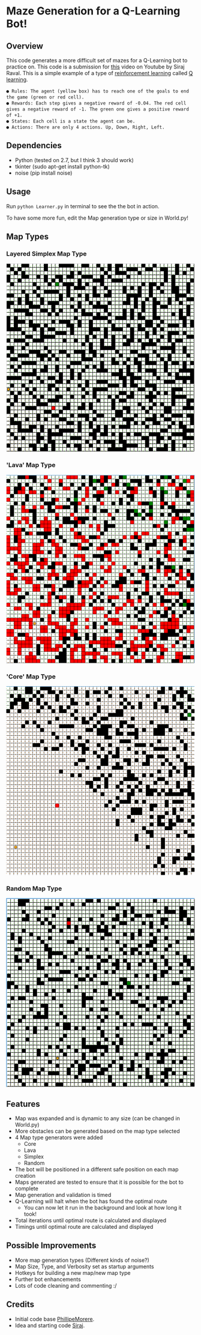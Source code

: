 # Maze Generation for a Q-Learning Bot!

## Overview
This code generates a more difficult set of mazes for a Q-Learning bot to practice on. 
This code is a submission for [this](https://youtu.be/A5eihauRQvo) video on Youtube by Siraj Raval. 
This is a simple example of a type of [reinforcement learning](https://en.wikipedia.org/wiki/Reinforcement_learning) called [Q learning](https://en.wikipedia.org/wiki/Q-learning). 

	● Rules: The agent (yellow box) has to reach one of the goals to end the game (green or red cell).
	● Rewards: Each step gives a negative reward of -0.04. The red cell gives a negative reward of -1. The green one gives a positive reward of +1.
	● States: Each cell is a state the agent can be.
	● Actions: There are only 4 actions. Up, Down, Right, Left.

## Dependencies
 - Python (tested on 2.7, but I think 3 should work)
 - tkinter (sudo apt-get install python-tk)
 - noise (pip install noise)

## Usage
Run `python Learner.py` in terminal to see the the bot in action.

To have some more fun, edit the Map generation type or size in World.py!

## Map Types
### Layered Simplex Map Type
![](/example-maps/simplex.png?raw=true "Layered Simplex Map Type")
### 'Lava' Map Type
![](/example-maps/lava.png?raw=true "'Lava' Map Type")
### 'Core' Map Type
![](/example-maps/core.png?raw=true "'Core' Map Type")
### Random Map Type
![](/example-maps/random.png?raw=true "Random Map Type")

## Features
* Map was expanded and is dynamic to any size (can be changed in World.py)
* More obstacles can be generated based on the map type selected
* 4 Map type generators were added 
  - Core
  - Lava
  - Simplex
  - Random
* The bot will be positioned in a different safe position on each map creation
* Maps generated are tested to ensure that it is possible for the bot to complete 
* Map generation and validation is timed
* Q-Learning will halt when the bot has found the optimal route
  - You can now let it run in the background and look at how long it took!
* Total iterations until optimal route is calculated and displayed
* Timings until optimal route are calculated and displayed

## Possible Improvements
* More map generation types (Different kinds of noise?)
* Map Size, Type, and Verbosity set as startup arguments
* Hotkeys for building a new map/new map type
* Further bot enhancements
* Lots of code cleaning and commenting :/

## Credits
 - Initial code base [PhillipeMorere](https://github.com/PhilippeMorere).
 - Idea and starting code [Siraj](https://github.com/llSourcell).

